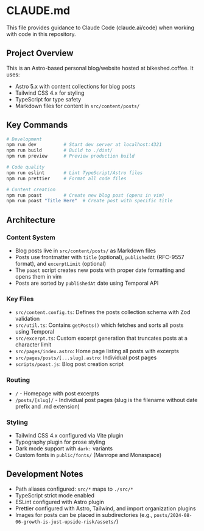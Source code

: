 # CLAUDE.md

This file provides guidance to Claude Code (claude.ai/code) when working with code in this repository.

## Project Overview

This is an Astro-based personal blog/website hosted at bikeshed.coffee. It uses:
- Astro 5.x with content collections for blog posts
- Tailwind CSS 4.x for styling
- TypeScript for type safety
- Markdown files for content in `src/content/posts/`

## Key Commands

```bash
# Development
npm run dev          # Start dev server at localhost:4321
npm run build        # Build to ./dist/
npm run preview      # Preview production build

# Code quality
npm run eslint       # Lint TypeScript/Astro files
npm run prettier     # Format all code files

# Content creation
npm run poast        # Create new blog post (opens in vim)
npm run poast "Title Here"  # Create post with specific title
```

## Architecture

### Content System
- Blog posts live in `src/content/posts/` as Markdown files
- Posts use frontmatter with `title` (optional), `publishedAt` (RFC-9557 format), and `excerptLimit` (optional)
- The `poast` script creates new posts with proper date formatting and opens them in vim
- Posts are sorted by `publishedAt` date using Temporal API

### Key Files
- `src/content.config.ts`: Defines the posts collection schema with Zod validation
- `src/util.ts`: Contains `getPosts()` which fetches and sorts all posts using Temporal
- `src/excerpt.ts`: Custom excerpt generation that truncates posts at a character limit
- `src/pages/index.astro`: Home page listing all posts with excerpts
- `src/pages/posts/[...slug].astro`: Individual post pages
- `scripts/poast.js`: Blog post creation script

### Routing
- `/` - Homepage with post excerpts
- `/posts/[slug]/` - Individual post pages (slug is the filename without date prefix and .md extension)

### Styling
- Tailwind CSS 4.x configured via Vite plugin
- Typography plugin for prose styling
- Dark mode support with `dark:` variants
- Custom fonts in `public/fonts/` (Manrope and Monaspace)

## Development Notes

- Path aliases configured: `src/*` maps to `./src/*`
- TypeScript strict mode enabled
- ESLint configured with Astro plugin
- Prettier configured with Astro, Tailwind, and import organization plugins
- Images for posts can be placed in subdirectories (e.g., `posts/2024-08-06-growth-is-just-upside-risk/assets/`)